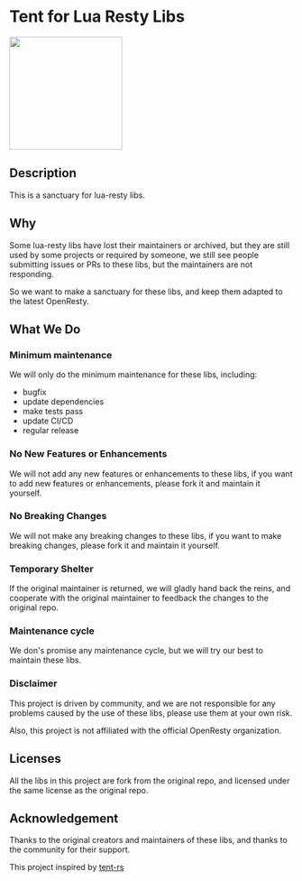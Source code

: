 # Tent for Lua Resty Libs

<img src=https://github.com/tent-lua-resty-lib/.github/assets/30819887/7099c5ff-e25b-4f00-a1f5-7cf7ede48231 width=200 height=200 />

## Description

This is a sanctuary for lua-resty libs.

## Why

Some lua-resty libs have lost their maintainers or archived, but they are still used by some projects or required by someone, we still see people submitting issues or PRs to these libs, but the maintainers are not responding.

So we want to make a sanctuary for these libs, and keep them adapted to the latest OpenResty.

## What We Do

### Minimum maintenance

We will only do the minimum maintenance for these libs, including:

- bugfix
- update dependencies
- make tests pass
- update CI/CD
- regular release

### No New Features or Enhancements

We will not add any new features or enhancements to these libs, if you want to add new features or enhancements, please fork it and maintain it yourself.

### No Breaking Changes

We will not make any breaking changes to these libs, if you want to make breaking changes, please fork it and maintain it yourself.

### Temporary Shelter

If the original maintainer is returned, we will gladly hand back the reins, and cooperate with the original maintainer to feedback the changes to the original repo.

### Maintenance cycle

We don's promise any maintenance cycle, but we will try our best to maintain these libs.

### Disclaimer

This project is driven by community, and we are not responsible for any problems caused by the use of these libs, please use them at your own risk.

Also, this project is not affiliated with the official OpenResty organization.

## Licenses

All the libs in this project are fork from the original repo, and licensed under the same license as the original repo.

## Acknowledgement

Thanks to the original creators and maintainers of these libs, and thanks to the community for their support.

This project inspired by [tent-rs](https://github.com/tent-rs)
